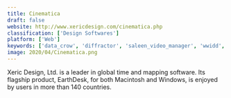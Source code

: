```yaml
---
title: Cinematica
draft: false 
website: http://www.xericdesign.com/cinematica.php
classification: ['Design Softwares']
platform: ['Web']
keywords: ['data_crow', 'diffractor', 'saleen_video_manager', 'wwidd', 'ivideo_7']
image: 2020/04/Cinematica.png
---
```

Xeric Design, Ltd. is a leader in global time and mapping software. Its flagship product, EarthDesk, for both Macintosh and Windows, is enjoyed by users in more than 140 countries.